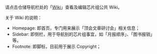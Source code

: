 请点击仓储导航栏处的「[Wiki](https://github.com/maokelong/Wiki4SSS-SDS/wiki)」查看及编辑芯片组公共 Wiki。

关于 Wiki 的说明：

- Homepage: 即首页，专门用来展示「顶会文章研讨会」相关信息；
- Sidebar: 即侧栏，用于导航别的芯片组事宜，如「月报顺序」、「图书报销」等。
- Footnote: 即脚标，目前用于展示 Copyright；
